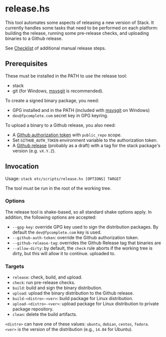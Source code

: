 release.hs
==========

This tool automates some aspects of releasing a new version of Stack. It
currently handles some tasks that need to be performed on each platform:
building the release, running some pre-release checks, and uploading binaries to
a Github release.

See [Checklist](../../doc/maintainers/releases.md) of
additional manual release steps.

Prerequisites
-------------

These must be installed in the PATH to use the release tool:

- stack
- git (for Windows, [msysgit](https://msysgit.github.io) is recommended).

To create a signed binary package, you need:

- GPG installed and in the PATH (included with
  [msysgit](https://msysgit.github.io) on Windows)
- `dev@fpcomplete.com` secret key in GPG keyring.

To upload a binary to a Github release, you also need:

- A [Github authorization token](https://github.com/settings/tokens) with
  `public_repo` scope.
- Set `GITHUB_AUTH_TOKEN` environment variable to the authorization token.
- A [Github release](https://github.com/commercialhaskell/stack/releases)
  (probably as a draft) with a tag for the stack package's version (e.g.
  `vX.Y.Z`).

Invocation
----------

Usage: `stack etc/scripts/release.hs [OPTIONS] TARGET`

The tool must be run in the root of the working tree.

### Options

The release tool is shake-based, so all standard shake options apply. In
addition, the following options are accepted:

* `--gpg-key`: override GPG key used to sign the distribution packages. By
  default the `dev@fpcomplete.com` key is used.
* `--github-auth-token`: override the Github authorization token.
* `--github-release-tag`: overrides the Github Release tag that binaries are
* `--allow-dirty`: by default, the `check` rule aborts if the working tree is
  dirty, but this will allow it to continue.
  uploaded to.

### Targets

* `release`: check, build, and upload.
* `check`: run pre-release checks.
* `build`: build and sign the binary distribution.
* `upload`: upload the binary distribution to the Github release.
* `build-<distro>-<ver>`: build package for Linux distribution.
* `upload-<distro>-<ver>`: upload package for Linux distribution to private package repository.
* `clean`: delete the build artifacts.

`<distro>` can have one of these values: `ubuntu`, `debian`, `centos`, `fedora`.  
`<ver>` is the version of the distribution (e.g., `14.04` for Ubuntu).
